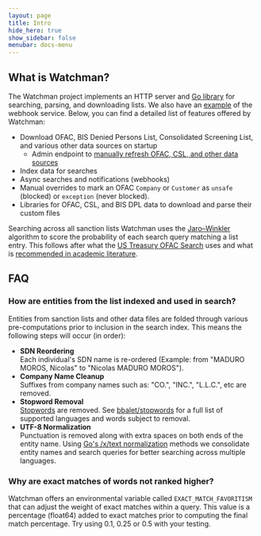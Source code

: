 ```yaml
---
layout: page
title: Intro
hide_hero: true
show_sidebar: false
menubar: docs-menu
---
```


## What is Watchman?

The Watchman project implements an HTTP server and [Go library](https://pkg.go.dev/github.com/moov-io/watchman) for searching, parsing, and downloading lists. We also have an [example](https://pkg.go.dev/github.com/moov-io/watchman/examples) of the webhook service. Below, you can find a detailed list of features offered by Watchman:

- Download OFAC, BIS Denied Persons List, Consolidated Screening List, and various other data sources on startup
  - Admin endpoint to [manually refresh OFAC, CSL, and other data sources](https://moov-io.github.io/watchman/runbook/#force-data-refresh)
- Index data for searches
- Async searches and notifications (webhooks)
- Manual overrides to mark an OFAC `Company` or `Customer` as `unsafe` (blocked) or `exception` (never blocked).
- Libraries for OFAC, CSL, and BIS DPL data to download and parse their custom files

Searching across all sanction lists Watchman uses the [Jaro–Winkler](https://en.wikipedia.org/wiki/Jaro%E2%80%93Winkler_distance) algorithm to score the probability of each search query matching a list entry. This follows after what the [US Treasury OFAC Search](https://home.treasury.gov/policy-issues/financial-sanctions/faqs/topic/1636) uses and what is [recommended in academic literature](https://www.wseas.org/multimedia/journals/computers/2015/a965705-699.pdf).

## FAQ

### How are entities from the list indexed and used in search?

<p>
    Entities from sanction lists and other data files are folded through various pre-computations prior to inclusion in the search index.
    This means the following steps will occur (in order):
    <ul>
        <li>
            <strong>SDN Reordering</strong><br />
            Each individual's SDN name is re-ordered (Example: from "MADURO MOROS, Nicolas" to "Nicolas MADURO MOROS").
        </li>
        <li>
            <strong>Company Name Cleanup</strong><br />
            Suffixes from company names such as: "CO.", "INC.", "L.L.C.", etc are removed.
        </li>
        <li>
            <strong>Stopword Removal</strong><br />
            <a href="https://en.wikipedia.org/wiki/Stop_words">Stopwords</a> are removed. See <a href="https://github.com/bbalet/stopwords">bbalet/stopwords</a> for a full list of supported languages and words subject to removal.
        </li>
        <li>
            <strong>UTF-8 Normalization</strong><br />
            Punctuation is removed along with extra spaces on both ends of the entity name.
            Using <a href="https://godoc.org/golang.org/x/text/unicode/norm#Form">Go's /x/text normalization</a> methods we consolidate entity names and search queries for better searching across multiple languages.
        </li>
    </ul>
</p>

### Why are exact matches of words not ranked higher?

Watchman offers an environmental variable called `EXACT_MATCH_FAVORITISM` that can adjust the weight of exact matches within a query. This value is a percentage (float64) added to exact matches prior to computing the final match percentage. Try using 0.1, 0.25 or 0.5 with your testing.
